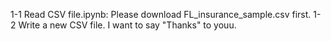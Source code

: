 1-1 Read CSV file.ipynb: Please download FL_insurance_sample.csv first. 
1-2 Write a new CSV file.
I want to say "Thanks" to youu.
